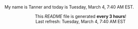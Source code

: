 My name is Tanner and today is Tuesday, March 4, 7:40 AM EST.

<p align="center">This <i>README</i> file is generated <b>every 3 hours</b>!</br>Last refresh: Tuesday, March 4, 7:40 AM EST<br /></p>
